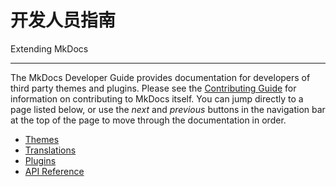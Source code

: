 # 开发人员指南

Extending MkDocs

---

The MkDocs Developer Guide provides documentation for developers of third
party themes and plugins. Please see the [Contributing Guide] for information
on contributing to MkDocs itself. You can jump directly to a page listed
below, or use the *next* and *previous* buttons in the navigation bar at the
top of the page to move through the documentation in order.

- [Themes](themes.md)
- [Translations](translations.md)
- [Plugins](plugins.md)
- [API Reference](api.md)

[Contributing Guide]: ../about/contributing.md
